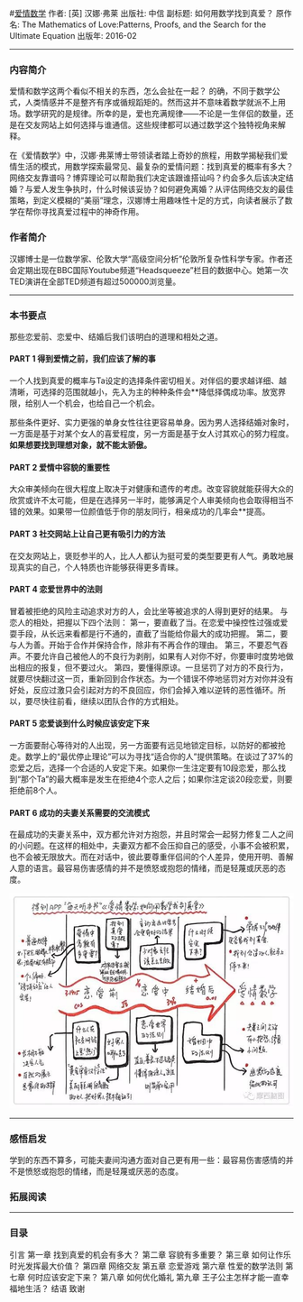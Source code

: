 #[爱情数学](https://book.douban.com/subject/26713251/)
作者:  [英] 汉娜·弗莱
出版社: 中信
副标题: 如何用数学找到真爱？
原作名: The Mathematics of Love:Patterns, Proofs, and the Search for the Ultimate Equation
出版年: 2016-02
***
### 内容简介 
爱情和数学这两个看似不相关的东西，怎么会扯在一起？
的确，不同于数学公式，人类情感并不是整齐有序或循规蹈矩的。然而这并不意味着数学就派不上用场。数学研究的是规律。所幸的是，爱也充满规律——不论是一生伴侣的数量，还是在交友网站上如何选择与谁通信。这些规律都可以通过数学这个独特视角来解释。

在《爱情数学》中，汉娜·弗莱博士带领读者踏上奇妙的旅程，用数学揭秘我们爱情生活的模式，用数学探索最常见、最复杂的爱情问题：找到真爱的概率有多大？网络交友靠谱吗？博弈理论可以帮助我们决定该跟谁搭讪吗？约会多久后该决定结婚？与爱人发生争执时，什么时候该妥协？如何避免离婚？从评估网络交友的最佳策略，到定义模糊的“美丽”理念，汉娜博士用趣味性十足的方式，向读者展示了数学在帮你寻找真爱过程中的神奇作用。

### 作者简介 
汉娜博士是一位数学家、伦敦大学“高级空间分析”伦敦所复杂性科学专家。作者还会定期出现在BBC国际Youtube频道“Headsqueeze”栏目的数据中心。她第一次TED演讲在全部TED频道有超过500000浏览量。

***
### 本书要点
那些恋爱前、恋爱中、结婚后我们该明白的道理和相处之道。

#### PART 1 得到爱情之前，我们应该了解的事
一个人找到真爱的概率与Ta设定的选择条件密切相关。对伴侣的要求越详细、越清晰，可选择的范围就越小，先入为主的种种条件会**降低择偶成功率。放宽界限，给别人一个机会，也给自己一个机会。

那些条件更好、实力更强的单身女性往往更容易单身。因为男人选择结婚对象时，一方面是基于对某个女人的喜爱程度，另一方面是基于女人讨其欢心的努力程度。**如果想要找到理想对象，就不能太骄傲。**

#### PART 2 爱情中容貌的重要性
大众审美倾向在很大程度上取决于对健康和遗传的考虑。改变容貌就能获得大众的欣赏或许不太可能，但是在选择另一半时，能够满足个人审美倾向也会取得相当不错的效果。如果带一位颜值低于你的朋友同行，相亲成功的几率会**提高。

#### PART 3 社交网站上让自己更有吸引力的方法
在交友网站上，褒贬参半的人，比人人都认为挺可爱的类型要更有人气。勇敢地展现真实的自己，个人特质也许能够获得更多青睐。

#### PART 4 恋爱世界中的法则
冒着被拒绝的风险主动追求对方的人，会比坐等被追求的人得到更好的结果。
与恋人的相处，把握以下四个法则：
第一，要直截了当。在恋爱中操控性过强或爱耍手段，从长远来看都是行不通的，直截了当能给你最大的成功把握。
第二，要与人为善。开始于合作并保持合作，除非有不再合作的理由。
第三，不要忍气吞声。不要允许自己被他人的不良行为剥削，如果有人对你不好，你要审时度势地做出相应的报复，但不要过火。
第四，要懂得原谅。一旦惩罚了对方的不良行为，就要尽快翻过这一页，重新回到合作状态。为一个错误不停地惩罚对方对你并没有好处，反应过激只会引起对方的不良回应，你们会掉入难以逆转的恶性循环。所以，要尽快往前看，继续以团队合作的方式相处。

#### PART 5 恋爱谈到什么时候应该安定下来
一方面要耐心等待对的人出现，另一方面要有远见地锁定目标，以防好的都被抢走。数学上的“最优停止理论”可以为寻找“适合你的人”提供策略。在谈过了37%的恋爱之后，选择一个合适的人安定下来。如果你一生注定要有10段恋爱，那么找到“那个Ta”的最大概率是发生在拒绝4个恋人之后；如果你注定谈20段恋爱，则要拒绝前8个人。

#### PART 6 成功的夫妻关系需要的交流模式
在最成功的夫妻关系中，双方都允许对方抱怨，并且时常会一起努力修复二人之间的小问题。在这样的相处中，夫妻双方都不会压抑自己的感受，小事不会被积累，也不会被无限放大。而在对话中，彼此要尊重伴侣间的个人差异，使用开明、善解人意的语言。最容易伤害感情的并不是愤怒或抱怨的情绪，而是轻蔑或厌恶的态度。

![](./_image/2017-06-14-05-56-54.jpg)
***
### 感悟启发
学到的东西不算多，可能夫妻间沟通方面对自己更有用一些：最容易伤害感情的并不是愤怒或抱怨的情绪，而是轻蔑或厌恶的态度。

### 拓展阅读
***
### 目录
引言
第一章 找到真爱的机会有多大？
第二章 容貌有多重要？
第三章 如何让作乐时光发挥最大价值？
第四章 网络交友
第五章 恋爱游戏
第六章 性爱的数学法则
第七章 何时应该安定下来？
第八章 如何优化婚礼
第九章 王子公主怎样才能一直幸福地生活？
结语
致谢